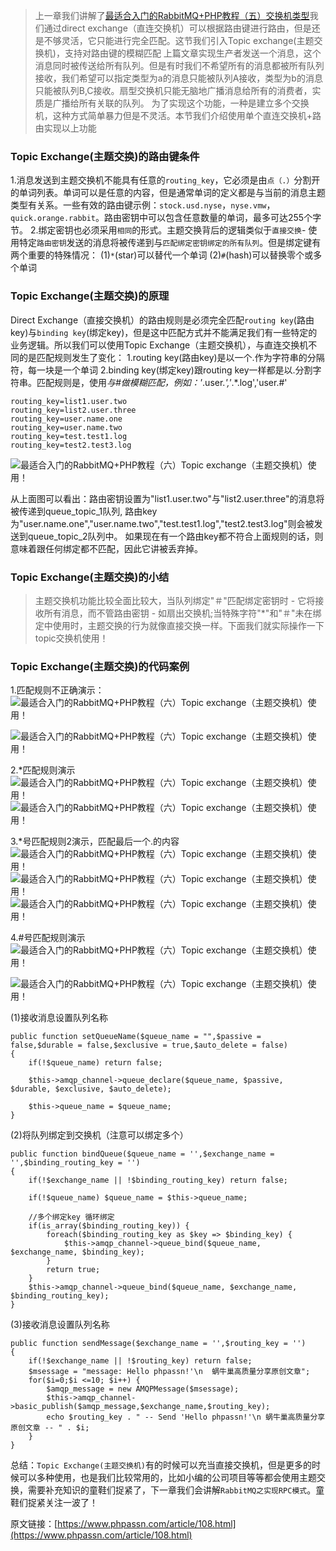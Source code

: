 >上一章我们讲解了[最适合入门的RabbitMQ+PHP教程（五）交换机类型](https://www.phpassn.com/article/102.html)我们通过direct exchange（直连交换机）可以根据路由键进行路由，但是还是不够灵活，它只能进行完全匹配。这节我们引入Topic exchange(主题交换机)，支持对路由键的模糊匹配 
上篇文章实现生产者发送一个消息，这个消息同时被传送给所有队列。但是有时我们不希望所有的消息都被所有队列接收，我们希望可以指定类型为a的消息只能被队列A接收，类型为b的消息只能被队列B,C接收。扇型交换机只能无脑地广播消息给所有的消费者，实质是广播给所有关联的队列。 
为了实现这个功能，一种是建立多个交换机，这种方式简单暴力但是不灵活。本节我们介绍使用单个直连交换机+路由实现以上功能

### Topic Exchange(主题交换)的路由键条件
1.消息发送到主题交换机不能具有任意的`routing_key`，它必须是由`点（.）`分割开的单词列表。单词可以是任意的内容，但是通常单词的定义都是与当前的消息主题类型有关系。一些有效的路由键示例：`stock.usd.nyse`，`nyse.vmw`，`quick.orange.rabbit`。路由密钥中可以包含任意数量的单词，最多可达255个字节。
2.绑定密钥也必须采用`相同`的形式。主题交换背后的逻辑类似于`直接交换`- 使用特定`路由密钥`发送的消息将被传递到与`匹配绑定密钥绑定的所有队列`。但是绑定键有两个重要的特殊情况：
(1)`*`(star)可以替代一个单词
(2)`#`(hash)可以替换零个或多个单词

### Topic Exchange(主题交换)的原理
Direct Exchange（直接交换机）的路由规则是必须完全匹配`routing key`(路由key)与`binding key`(绑定key)，但是这中匹配方式并不能满足我们有一些特定的业务逻辑。所以我们可以使用Topic Exchange（主题交换机），与直连交换机不同的是匹配规则发生了变化：
1.routing key(路由key)是以一个.作为字符串的分隔符，每一块是一个单词
2.binding key(绑定key)跟routing key一样都是以.分割字符串。匹配规则是，使用*与#做模糊匹配，例如：'*.user.*','*.*.log','user.#'

```
routing_key=list1.user.two
routing_key=list2.user.three
routing_key=user.name.one
routing_key=user.name.two
routing_key=test.test1.log
routing_key=test2.test3.log
```
![最适合入门的RabbitMQ+PHP教程（六）Topic exchange（主题交换机）使用！](image.phpassn.com/upload/Assn02/68/u8/2019-03-29_d86c0f7e6b255787e3bb7ba7c07cc7e4)

从上面图可以看出：路由密钥设置为"list1.user.two"与"list2.user.three"的消息将被传递到queue_topic_1队列,
路由key为"user.name.one","user.name.two","test.test1.log","test2.test3.log"则会被发送到queue_topic_2队列中。
如果现在有一个路由key都不符合上面规则的话，则意味着跟任何绑定都不匹配，因此它讲被丢弃掉。

### Topic Exchange(主题交换)的小结

>主题交换机功能比较全面比较大，当队列绑定"＃"匹配绑定密钥时 - 它将接收所有消息，而不管路由密钥 - 如扇出交换机;当特殊字符"*"和"＃"未在绑定中使用时，主题交换的行为就像直接交换一样。下面我们就实际操作一下topic交换机使用！

### Topic Exchange(主题交换)的代码案例
1.匹配规则不正确演示：
![最适合入门的RabbitMQ+PHP教程（六）Topic exchange（主题交换机）使用！](image.phpassn.com/upload/Assn02/37/f3/2019-03-29_8f5ccf25f5240a747655eb9e0bc4b955)

![最适合入门的RabbitMQ+PHP教程（六）Topic exchange（主题交换机）使用！](image.phpassn.com/upload/Assn02/19/f2/2019-03-29_3878a3c1b5f9e0ac3a6ad69387f4e80c)

2.*匹配规则演示
![最适合入门的RabbitMQ+PHP教程（六）Topic exchange（主题交换机）使用！](image.phpassn.com/upload/Assn02/90/l1/2019-03-29_fd0d583284bd5342791a4a80732aaaed)
![最适合入门的RabbitMQ+PHP教程（六）Topic exchange（主题交换机）使用！](image.phpassn.com/upload/Assn02/91/x4/2019-03-29_26c2f69e54fa2a5ee161608b612b0047)

3.*号匹配规则2演示，匹配最后一个.的内容
![最适合入门的RabbitMQ+PHP教程（六）Topic exchange（主题交换机）使用！](image.phpassn.com/upload/Assn02/13/i2/2019-03-29_380d8b08604422fb7d7b88f449090b43)
![最适合入门的RabbitMQ+PHP教程（六）Topic exchange（主题交换机）使用！](image.phpassn.com/upload/Assn02/63/d4/2019-03-29_853df01a83f153ad5e5364e81ff3b930)
![最适合入门的RabbitMQ+PHP教程（六）Topic exchange（主题交换机）使用！](image.phpassn.com/upload/Assn02/15/v0/2019-03-29_2c9d60d3c578e7712cac51132222926a)

4.#号匹配规则演示
![最适合入门的RabbitMQ+PHP教程（六）Topic exchange（主题交换机）使用！](image.phpassn.com/upload/Assn02/25/v9/2019-03-29_cfd2a6a6e15bdd722fb358ef286a5b6f)

![最适合入门的RabbitMQ+PHP教程（六）Topic exchange（主题交换机）使用！](image.phpassn.com/upload/Assn02/61/l8/2019-03-29_fd7591d7ca60c3cfd9b79144075f0046)

(1)接收消息设置队列名称
```
public function setQueueName($queue_name = "",$passive = false,$durable = false,$exclusive = true,$auto_delete = false)
{
    if(!$queue_name) return false;

    $this->amqp_channel->queue_declare($queue_name, $passive, $durable, $exclusive, $auto_delete);

    $this->queue_name = $queue_name;
}
```
(2)将队列绑定到交换机（注意可以绑定多个）
```
public function bindQueue($queue_name = '',$exchange_name = '',$binding_routing_key = '')
{
    if(!$exchange_name || !$binding_routing_key) return false;

    if(!$queue_name) $queue_name = $this->queue_name;

    //多个绑定key 循环绑定
    if(is_array($binding_routing_key)) {
        foreach($binding_routing_key as $key => $binding_key) {
            $this->amqp_channel->queue_bind($queue_name, $exchange_name, $binding_key);
        }
        return true;
    }
    $this->amqp_channel->queue_bind($queue_name, $exchange_name, $binding_routing_key);
}
```
(3)接收消息设置队列名称
```
public function sendMessage($exchange_name = '',$routing_key = '')
{
    if(!$exchange_name || !$routing_key) return false;
    $msessage = "message: Hello phpassn!'\n  蜗牛巢高质量分享原创文章";
    for($i=0;$i <=10; $i++) {
        $amqp_message = new AMQPMessage($msessage);
        $this->amqp_channel->basic_publish($amqp_message,$exchange_name,$routing_key);
        echo $routing_key . " -- Send 'Hello phpassn!'\n 蜗牛巢高质量分享原创文章 -- " . $i;
    }
} 
```

总结：`Topic Exchange(主题交换机)`有的时候可以充当直接交换机，但是更多的时候可以多种使用，也是我们比较常用的，比如小编的公司项目等等都会使用主题交换，需要补充知识的童鞋们捉紧了，下一章我们会讲解`RabbitMQ之实现RPC模式`。童鞋们捉紧关注一波了！

原文链接：[https://www.phpassn.com/article/108.html](https://www.phpassn.com/article/108.html)